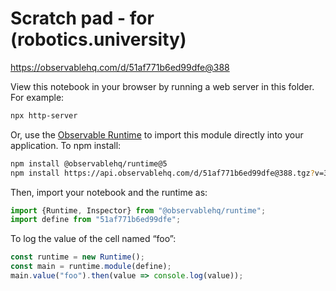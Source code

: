# Scratch pad - for (robotics.university)

https://observablehq.com/d/51af771b6ed99dfe@388

View this notebook in your browser by running a web server in this folder. For
example:

~~~sh
npx http-server
~~~

Or, use the [Observable Runtime](https://github.com/observablehq/runtime) to
import this module directly into your application. To npm install:

~~~sh
npm install @observablehq/runtime@5
npm install https://api.observablehq.com/d/51af771b6ed99dfe@388.tgz?v=3
~~~

Then, import your notebook and the runtime as:

~~~js
import {Runtime, Inspector} from "@observablehq/runtime";
import define from "51af771b6ed99dfe";
~~~

To log the value of the cell named “foo”:

~~~js
const runtime = new Runtime();
const main = runtime.module(define);
main.value("foo").then(value => console.log(value));
~~~
